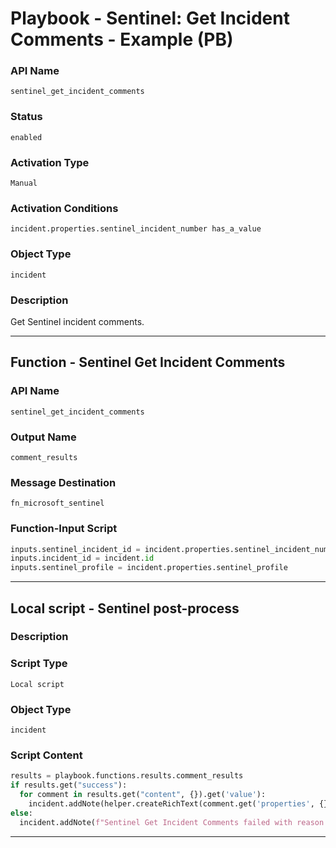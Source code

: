 <!--
    DO NOT MANUALLY EDIT THIS FILE
    THIS FILE IS AUTOMATICALLY GENERATED WITH resilient-sdk codegen
    Generated with resilient-sdk v51.0.1.0.695
-->

# Playbook - Sentinel: Get Incident Comments - Example (PB)

### API Name
`sentinel_get_incident_comments`

### Status
`enabled`

### Activation Type
`Manual`

### Activation Conditions
`incident.properties.sentinel_incident_number has_a_value`

### Object Type
`incident`

### Description
Get Sentinel incident comments.


---
## Function - Sentinel Get Incident Comments

### API Name
`sentinel_get_incident_comments`

### Output Name
`comment_results`

### Message Destination
`fn_microsoft_sentinel`

### Function-Input Script
```python
inputs.sentinel_incident_id = incident.properties.sentinel_incident_number
inputs.incident_id = incident.id
inputs.sentinel_profile = incident.properties.sentinel_profile
```

---

## Local script - Sentinel post-process

### Description


### Script Type
`Local script`

### Object Type
`incident`

### Script Content
```python
results = playbook.functions.results.comment_results
if results.get("success"):
  for comment in results.get("content", {}).get('value'):
    incident.addNote(helper.createRichText(comment.get('properties', {}).get('message')))
else:
  incident.addNote(f"Sentinel Get Incident Comments failed with reason: {results.get('reason')}")
```

---


